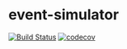 # event-simulator 

[![Build Status](https://travis-ci.com/hibernado/event-simulator.svg?branch=master)](https://travis-ci.com/hibernado/event-simulator) [![codecov](https://codecov.io/gh/hibernado/event-simulator/branch/master/graph/badge.svg)](https://codecov.io/gh/hibernado/event-simulator)